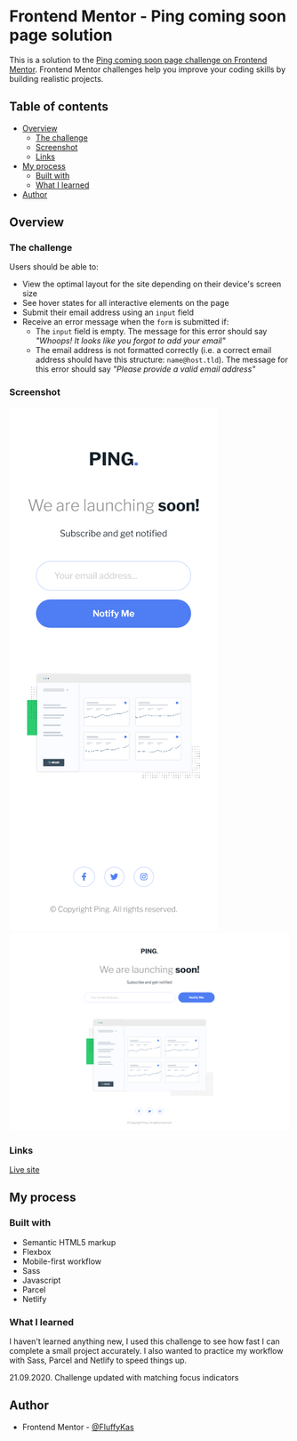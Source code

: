 # Frontend Mentor - Ping coming soon page solution

This is a solution to the [Ping coming soon page challenge on Frontend Mentor](https://www.frontendmentor.io/challenges/ping-single-column-coming-soon-page-5cadd051fec04111f7b848da). Frontend Mentor challenges help you improve your coding skills by building realistic projects. 

## Table of contents

- [Overview](#overview)
  - [The challenge](#the-challenge)
  - [Screenshot](#screenshot)
  - [Links](#links)
- [My process](#my-process)
  - [Built with](#built-with)
  - [What I learned](#what-i-learned)
- [Author](#author)

## Overview

### The challenge

Users should be able to:

- View the optimal layout for the site depending on their device's screen size
- See hover states for all interactive elements on the page
- Submit their email address using an `input` field
- Receive an error message when the `form` is submitted if:
	- The `input` field is empty. The message for this error should say *"Whoops! It looks like you forgot to add your email"*
	- The email address is not formatted correctly (i.e. a correct email address should have this structure: `name@host.tld`). The message for this error should say *"Please provide a valid email address"*

### Screenshot

![](./screenshots/ping-coming-soon-page-mobile.png)
![](./screenshots/ping-coming-soon-page-desktop.png)

### Links

[Live site](https://ping-coming-soon-page-kas.netlify.app/)

## My process

### Built with

- Semantic HTML5 markup
- Flexbox
- Mobile-first workflow
- Sass
- Javascript
- Parcel
- Netlify

### What I learned

I haven't learned anything new, I used this challenge to see how fast I can complete a small project accurately. I also wanted to practice my workflow with Sass, Parcel and Netlify to speed things up.

21.09.2020. Challenge updated with matching focus indicators

## Author

- Frontend Mentor - [@FluffyKas](https://www.frontendmentor.io/profile/FluffyKas)
